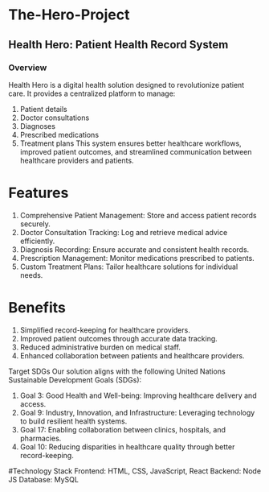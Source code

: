 # The-Hero-Project
## Health Hero: Patient Health Record System
### Overview
Health Hero is a digital health solution designed to revolutionize patient care. It provides a centralized platform to manage:

1. Patient details
2. Doctor consultations
3. Diagnoses
4. Prescribed medications
5. Treatment plans
This system ensures better healthcare workflows, improved patient outcomes, and streamlined communication between healthcare providers and patients.

# Features
1. Comprehensive Patient Management: Store and access patient records securely.
2. Doctor Consultation Tracking: Log and retrieve medical advice efficiently.
3. Diagnosis Recording: Ensure accurate and consistent health records.
4. Prescription Management: Monitor medications prescribed to patients.
5. Custom Treatment Plans: Tailor healthcare solutions for individual needs.
   
# Benefits
1. Simplified record-keeping for healthcare providers.
2. Improved patient outcomes through accurate data tracking.
3. Reduced administrative burden on medical staff.
4. Enhanced collaboration between patients and healthcare providers.

Target SDGs
Our solution aligns with the following United Nations Sustainable Development Goals (SDGs):
1. Goal 3: Good Health and Well-being: Improving healthcare delivery and access.
2. Goal 9: Industry, Innovation, and Infrastructure: Leveraging technology to build resilient health systems.
3. Goal 17: Enabling collaboration between clinics, hospitals, and pharmacies.
4. Goal 10: Reducing disparities in healthcare quality through better record-keeping.

#Technology Stack
Frontend: HTML, CSS, JavaScript, React
Backend: Node JS
Database: MySQL


